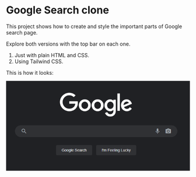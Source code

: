 # Google Search clone

This project shows how to create and style the important parts of Google search page.

Explore both versions with the top bar on each one.

1. Just with plain HTML and CSS.
2. Using Tailwind CSS.

This is how it looks:

![clone.png](docs/clone.png)